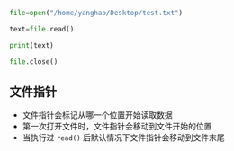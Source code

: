 
```py
file=open("/home/yanghao/Desktop/test.txt")

text=file.read()

print(text)

file.close()

```

## 文件指针

- 文件指针会标记从哪一个位置开始读取数据
- 第一次打开文件时，文件指针会移动到文件开始的位置
- 当执行过 `read()` 后默认情况下文件指针会移动到文件末尾

